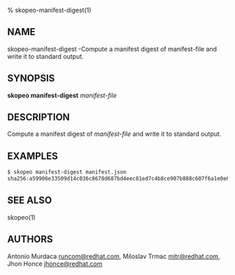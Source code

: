 % skopeo-manifest-digest(1)

## NAME
skopeo\-manifest\-digest -Compute a manifest digest of manifest-file and write it to standard output.

## SYNOPSIS
**skopeo manifest-digest** _manifest-file_

## DESCRIPTION

Compute a manifest digest of _manifest-file_ and write it to standard output.

## EXAMPLES

```sh
$ skopeo manifest-digest manifest.json
sha256:a59906e33509d14c036c8678d687bd4eec81ed7c4b8ce907b888c607f6a1e0e6
```

## SEE ALSO
skopeo(1)

## AUTHORS

Antonio Murdaca <runcom@redhat.com>, Miloslav Trmac <mitr@redhat.com>, Jhon Honce <jhonce@redhat.com>

